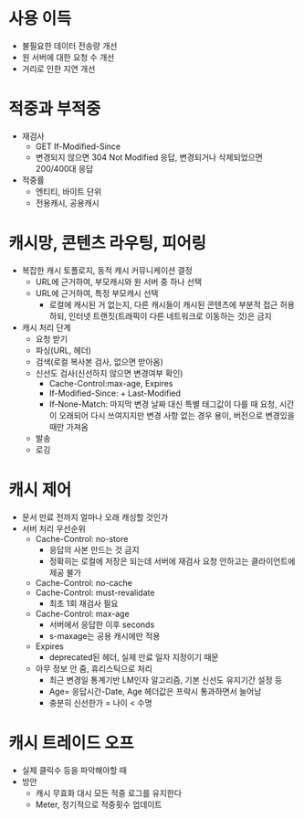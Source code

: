 # 사용 이득
- 불필요한 데이터 전송량 개선
- 원 서버에 대한 요청 수 개선
- 거리로 인한 지연 개선

# 적중과 부적중
- 재검사
  - GET If-Modified-Since
  - 변경되지 않으면 304 Not Modified 응답, 변경되거나 삭제되었으면 200/400대 응답
- 적중률
  - 엔티티, 바이트 단위
  - 전용캐시, 공용캐시


# 캐시망, 콘텐츠 라우팅, 피어링
- 복잡한 캐시 토폴로지, 동적 캐시 커뮤니케이션 결정
  - URL에 근거하여, 부모캐시와 원 서버 중 하나 선택
  - URL에 근거하여, 특정 부모캐시 선택
    - 로컬에 캐시된 거 없는지, 다른 캐시들이 캐시된 콘텐츠에 부분적 접근 허용하되, 인터넷 트랜짓(트래픽이 다른 네트워크로 이동하는 것)은 금지
- 캐시 처리 단계
  - 요청 받기
  - 파싱(URL, 헤더)
  - 검색(로컬 복사본 검사, 없으면 받아옴)
  - 신선도 검사(신선하지 않으면 변경여부 확인)
    - Cache-Control:max-age, Expires
    - If-Modified-Since:<date> + Last-Modified
    - If-None-Match:<tags> 마지막 변경 날짜 대신 특별 태그값이 다를 때 요청, 시간이 오래되어 다시 쓰여지지만 변경 사항 없는 경우 용이, 버전으로 변경있을 때만 가져옴
  - 발송
  - 로깅

 
# 캐시 제어
- 문서 만료 전까지 얼마나 오래 캐싱할 것인가
- 서버 처리 우선순위
  - Cache-Control: no-store
    - 응답의 사본 만드는 것 금지
    - 정확히는 로컬에 저장은 되는데 서버에 재검사 요청 안하고는 클라이언트에 제공 불가 
  - Cache-Control: no-cache
  - Cache-Control: must-revalidate
    - 최초 1회 재검사 필요 
  - Cache-Control: max-age
    - 서버에서 응답한 이후 seconds
    - s-maxage는 공용 캐시에만 적용 
  - Expires
    - deprecated된 헤더, 실제 만료 일자 지정이기 때문
  - 아무 정보 안 줌, 휴리스틱으로 처리
    - 최근 변경일 통계기반 LM인자 알고리즘, 기본 신선도 유지기간 설정 등
    - Age= 응답시간-Date, Age 헤더값은 프락시 통과하면서 늘어남
    - 충분히 신선한가 = 나이 < 수명

# 캐시 트레이드 오프
- 실제 클릭수 등을 파악해야할 때
- 방안
  - 캐시 무효화 대시 모든 적중 로그를 유지한다
  - Meter, 정기적으로 적중횟수 업데이트

   

